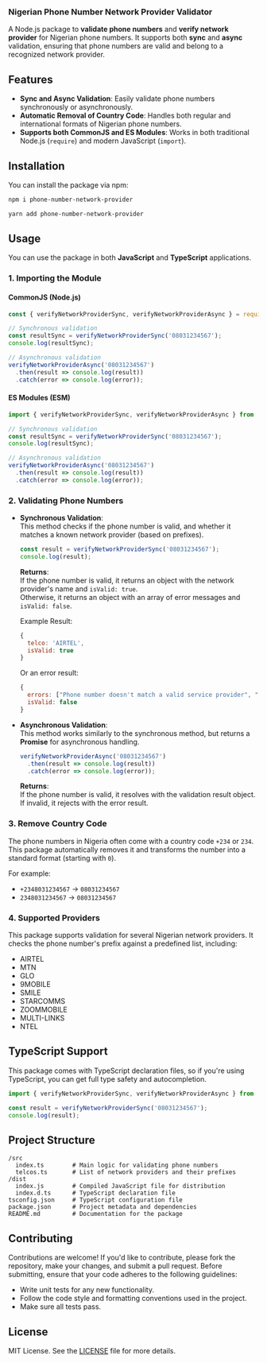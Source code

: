 

### **Nigerian Phone Number Network Provider Validator**

A Node.js package to **validate phone numbers** and **verify network provider** for Nigerian phone numbers. It supports both **sync** and **async** validation, ensuring that phone numbers are valid and belong to a recognized network provider.

## Features

- **Sync and Async Validation**: Easily validate phone numbers synchronously or asynchronously.
- **Automatic Removal of Country Code**: Handles both regular and international formats of Nigerian phone numbers.
- **Supports both CommonJS and ES Modules**: Works in both traditional Node.js (`require`) and modern JavaScript (`import`).

## Installation

You can install the package via npm:

```bash
npm i phone-number-network-provider
```
```bash
yarn add phone-number-network-provider
```

## Usage

You can use the package in both **JavaScript** and **TypeScript** applications.

### 1. Importing the Module

#### **CommonJS (Node.js)**

```javascript
const { verifyNetworkProviderSync, verifyNetworkProviderAsync } = require('verify-phone-network-provider');

// Synchronous validation
const resultSync = verifyNetworkProviderSync('08031234567');
console.log(resultSync);

// Asynchronous validation
verifyNetworkProviderAsync('08031234567')
  .then(result => console.log(result))
  .catch(error => console.log(error));
```

#### **ES Modules (ESM)**

```javascript
import { verifyNetworkProviderSync, verifyNetworkProviderAsync } from 'verify-phone-network-provider';

// Synchronous validation
const resultSync = verifyNetworkProviderSync('08031234567');
console.log(resultSync);

// Asynchronous validation
verifyNetworkProviderAsync('08031234567')
  .then(result => console.log(result))
  .catch(error => console.log(error));
```

### 2. Validating Phone Numbers

- **Synchronous Validation**:  
  This method checks if the phone number is valid, and whether it matches a known network provider (based on prefixes).

  ```javascript
  const result = verifyNetworkProviderSync('08031234567');
  console.log(result);
  ```

  **Returns**:  
  If the phone number is valid, it returns an object with the network provider's name and `isValid: true`.  
  Otherwise, it returns an object with an array of error messages and `isValid: false`.

  Example Result:
  ```javascript
  {
    telco: 'AIRTEL',
    isValid: true
  }
  ```

  Or an error result:
  ```javascript
  {
    errors: ["Phone number doesn't match a valid service provider", "Phone number should be 11 characters long"],
    isValid: false
  }
  ```

- **Asynchronous Validation**:  
  This method works similarly to the synchronous method, but returns a **Promise** for asynchronous handling.

  ```javascript
  verifyNetworkProviderAsync('08031234567')
    .then(result => console.log(result))
    .catch(error => console.log(error));
  ```

  **Returns**:  
  If the phone number is valid, it resolves with the validation result object. If invalid, it rejects with the error result.

### 3. Remove Country Code
The phone numbers in Nigeria often come with a country code `+234` or `234`. This package automatically removes it and transforms the number into a standard format (starting with `0`).

For example:
- `+2348031234567` → `08031234567`
- `2348031234567` → `08031234567`

### 4. Supported Providers
This package supports validation for several Nigerian network providers. It checks the phone number's prefix against a predefined list, including:

- AIRTEL
- MTN
- GLO
- 9MOBILE
- SMILE
- STARCOMMS
- ZOOMMOBILE
- MULTI-LINKS
- NTEL

## TypeScript Support

This package comes with TypeScript declaration files, so if you're using TypeScript, you can get full type safety and autocompletion.

```typescript
import { verifyNetworkProviderSync, verifyNetworkProviderAsync } from 'verify-phone-network-provider';

const result = verifyNetworkProviderSync('08031234567');
console.log(result);
```

## Project Structure

```
/src
  index.ts        # Main logic for validating phone numbers
  telcos.ts       # List of network providers and their prefixes
/dist
  index.js        # Compiled JavaScript file for distribution
  index.d.ts      # TypeScript declaration file
tsconfig.json     # TypeScript configuration file
package.json      # Project metadata and dependencies
README.md         # Documentation for the package
```

## Contributing

Contributions are welcome! If you'd like to contribute, please fork the repository, make your changes, and submit a pull request. Before submitting, ensure that your code adheres to the following guidelines:

- Write unit tests for any new functionality.
- Follow the code style and formatting conventions used in the project.
- Make sure all tests pass.

## License

MIT License. See the [LICENSE](LICENSE) file for more details.
```